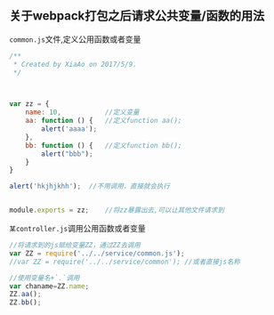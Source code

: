 ## 关于webpack打包之后请求公共变量/函数的用法


`common.js`文件,定义公用函数或者变量

```js
/**
 * Created by XiaAo on 2017/5/9.
 */



var zz = {
    name: 10,           //定义变量
    aa: function () {   //定义function aa();
        alert('aaaa');
    },
    bb: function () {   //定义function bb();
        alert("bbb");
    }
}

alert('hkjhjkhh');  //不用调用，直接就会执行


module.exports = zz;    //将zz暴露出去,可以让其他文件请求到


```

`某controller.js`调用公用函数或者变量
```js
//将请求到的js赋给变量ZZ，通过ZZ去调用
var ZZ = require('../../service/common.js');    
//var ZZ = require('../../service/common'); //或者直接js名称

//使用变量名+`.`调用
var chaname=ZZ.name;
ZZ.aa();
ZZ.bb();

```



